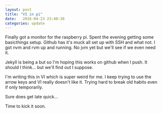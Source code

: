 ```yaml
---
layout: post
title: "VI in pi"
date:   2016-04-23 23:40:30 
categories: update
---
```


Finally got a monitor for the raspberry pi. Spent the evening getting some basicthings setup. Github has it's muck all set up with SSH and what not. I got nvm and rvm up and running. No jvm yet but we'll see if we even need it. 

Jekyll is being a but so I'm hoping this works on github when I push. It should I think... but we'll find out I suppose.

I'm writing this in VI which is super weird for me. I keep trying to use the arrow keys and VI really doesn't like it. Trying hard to break old habits even if only temporarily. 

Sure does get late quick...

Time to kick it soon. 
